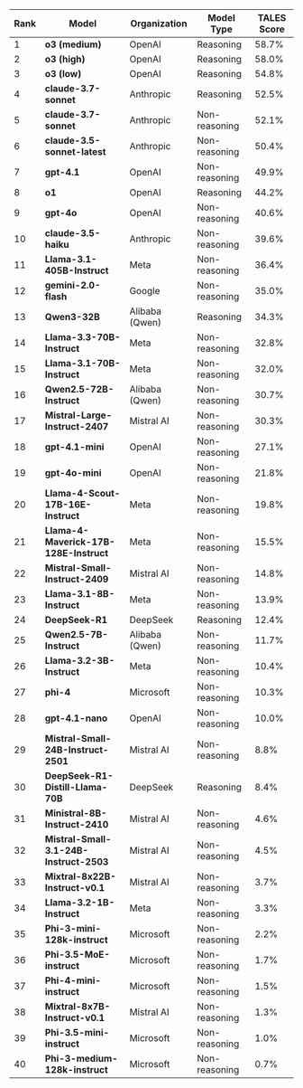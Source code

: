 <div class="table-container">
<table class="model-scores simplified-scores">
    <thead>
    <tr>
        <th>Rank</th>
        <th>Model</th>
        <th>Organization</th>
        <th>Model Type</th>
        <th>TALES Score</th>
    </tr>
    </thead>
    <tbody>
    <tr>
        <td>1</td>
        <td><strong>o3 (medium)</strong></td>
        <td>OpenAI</td>
        <td>Reasoning</td>
        <td>58.7%</td>
    </tr>
    <tr>
        <td>2</td>
        <td><strong>o3 (high)</strong></td>
        <td>OpenAI</td>
        <td>Reasoning</td>
        <td>58.0%</td>
    </tr>
    <tr>
        <td>3</td>
        <td><strong>o3 (low)</strong></td>
        <td>OpenAI</td>
        <td>Reasoning</td>
        <td>54.8%</td>
    </tr>
    <tr>
        <td>4</td>
        <td><strong>claude-3.7-sonnet </strong></td>
        <td>Anthropic</td>
        <td>Reasoning</td>
        <td>52.5%</td>
    </tr>
    <tr>
        <td>5</td>
        <td><strong>claude-3.7-sonnet</strong></td>
        <td>Anthropic</td>
        <td>Non-reasoning</td>
        <td>52.1%</td>
    </tr>
    <tr>
        <td>6</td>
        <td><strong>claude-3.5-sonnet-latest</strong></td>
        <td>Anthropic</td>
        <td>Non-reasoning</td>
        <td>50.4%</td>
    </tr>
    <tr>
        <td>7</td>
        <td><strong>gpt-4.1</strong></td>
        <td>OpenAI</td>
        <td>Non-reasoning</td>
        <td>49.9%</td>
    </tr>
    <tr>
        <td>8</td>
        <td><strong>o1</strong></td>
        <td>OpenAI</td>
        <td>Reasoning</td>
        <td>44.2%</td>
    </tr>
    <tr>
        <td>9</td>
        <td><strong>gpt-4o</strong></td>
        <td>OpenAI</td>
        <td>Non-reasoning</td>
        <td>40.6%</td>
    </tr>
    <tr>
        <td>10</td>
        <td><strong>claude-3.5-haiku</strong></td>
        <td>Anthropic</td>
        <td>Non-reasoning</td>
        <td>39.6%</td>
    </tr>
    <tr>
        <td>11</td>
        <td><strong>Llama-3.1-405B-Instruct</strong></td>
        <td>Meta</td>
        <td>Non-reasoning</td>
        <td>36.4%</td>
    </tr>
    <tr>
        <td>12</td>
        <td><strong>gemini-2.0-flash</strong></td>
        <td>Google</td>
        <td>Non-reasoning</td>
        <td>35.0%</td>
    </tr>
    <tr>
        <td>13</td>
        <td><strong>Qwen3-32B</strong></td>
        <td>Alibaba (Qwen)</td>
        <td>Reasoning</td>
        <td>34.3%</td>
    </tr>
    <tr>
        <td>14</td>
        <td><strong>Llama-3.3-70B-Instruct</strong></td>
        <td>Meta</td>
        <td>Non-reasoning</td>
        <td>32.8%</td>
    </tr>
    <tr>
        <td>15</td>
        <td><strong>Llama-3.1-70B-Instruct</strong></td>
        <td>Meta</td>
        <td>Non-reasoning</td>
        <td>32.0%</td>
    </tr>
    <tr>
        <td>16</td>
        <td><strong>Qwen2.5-72B-Instruct</strong></td>
        <td>Alibaba (Qwen)</td>
        <td>Non-reasoning</td>
        <td>30.7%</td>
    </tr>
    <tr>
        <td>17</td>
        <td><strong>Mistral-Large-Instruct-2407</strong></td>
        <td>Mistral AI</td>
        <td>Non-reasoning</td>
        <td>30.3%</td>
    </tr>
    <tr>
        <td>18</td>
        <td><strong>gpt-4.1-mini</strong></td>
        <td>OpenAI</td>
        <td>Non-reasoning</td>
        <td>27.1%</td>
    </tr>
    <tr>
        <td>19</td>
        <td><strong>gpt-4o-mini</strong></td>
        <td>OpenAI</td>
        <td>Non-reasoning</td>
        <td>21.8%</td>
    </tr>
    <tr>
        <td>20</td>
        <td><strong>Llama-4-Scout-17B-16E-Instruct</strong></td>
        <td>Meta</td>
        <td>Non-reasoning</td>
        <td>19.8%</td>
    </tr>
    <tr>
        <td>21</td>
        <td><strong>Llama-4-Maverick-17B-128E-Instruct</strong></td>
        <td>Meta</td>
        <td>Non-reasoning</td>
        <td>15.5%</td>
    </tr>
    <tr>
        <td>22</td>
        <td><strong>Mistral-Small-Instruct-2409</strong></td>
        <td>Mistral AI</td>
        <td>Non-reasoning</td>
        <td>14.8%</td>
    </tr>
    <tr>
        <td>23</td>
        <td><strong>Llama-3.1-8B-Instruct</strong></td>
        <td>Meta</td>
        <td>Non-reasoning</td>
        <td>13.9%</td>
    </tr>
    <tr>
        <td>24</td>
        <td><strong>DeepSeek-R1</strong></td>
        <td>DeepSeek</td>
        <td>Reasoning</td>
        <td>12.4%</td>
    </tr>
    <tr>
        <td>25</td>
        <td><strong>Qwen2.5-7B-Instruct</strong></td>
        <td>Alibaba (Qwen)</td>
        <td>Non-reasoning</td>
        <td>11.7%</td>
    </tr>
    <tr>
        <td>26</td>
        <td><strong>Llama-3.2-3B-Instruct</strong></td>
        <td>Meta</td>
        <td>Non-reasoning</td>
        <td>10.4%</td>
    </tr>
    <tr>
        <td>27</td>
        <td><strong>phi-4</strong></td>
        <td>Microsoft</td>
        <td>Non-reasoning</td>
        <td>10.3%</td>
    </tr>
    <tr>
        <td>28</td>
        <td><strong>gpt-4.1-nano</strong></td>
        <td>OpenAI</td>
        <td>Non-reasoning</td>
        <td>10.0%</td>
    </tr>
    <tr>
        <td>29</td>
        <td><strong>Mistral-Small-24B-Instruct-2501</strong></td>
        <td>Mistral AI</td>
        <td>Non-reasoning</td>
        <td>8.8%</td>
    </tr>
    <tr>
        <td>30</td>
        <td><strong>DeepSeek-R1-Distill-Llama-70B</strong></td>
        <td>DeepSeek</td>
        <td>Reasoning</td>
        <td>8.4%</td>
    </tr>
    <tr>
        <td>31</td>
        <td><strong>Ministral-8B-Instruct-2410</strong></td>
        <td>Mistral AI</td>
        <td>Non-reasoning</td>
        <td>4.6%</td>
    </tr>
    <tr>
        <td>32</td>
        <td><strong>Mistral-Small-3.1-24B-Instruct-2503</strong></td>
        <td>Mistral AI</td>
        <td>Non-reasoning</td>
        <td>4.5%</td>
    </tr>
    <tr>
        <td>33</td>
        <td><strong>Mixtral-8x22B-Instruct-v0.1</strong></td>
        <td>Mistral AI</td>
        <td>Non-reasoning</td>
        <td>3.7%</td>
    </tr>
    <tr>
        <td>34</td>
        <td><strong>Llama-3.2-1B-Instruct</strong></td>
        <td>Meta</td>
        <td>Non-reasoning</td>
        <td>3.3%</td>
    </tr>
    <tr>
        <td>35</td>
        <td><strong>Phi-3-mini-128k-instruct</strong></td>
        <td>Microsoft</td>
        <td>Non-reasoning</td>
        <td>2.2%</td>
    </tr>
    <tr>
        <td>36</td>
        <td><strong>Phi-3.5-MoE-instruct</strong></td>
        <td>Microsoft</td>
        <td>Non-reasoning</td>
        <td>1.7%</td>
    </tr>
    <tr>
        <td>37</td>
        <td><strong>Phi-4-mini-instruct</strong></td>
        <td>Microsoft</td>
        <td>Non-reasoning</td>
        <td>1.5%</td>
    </tr>
    <tr>
        <td>38</td>
        <td><strong>Mixtral-8x7B-Instruct-v0.1</strong></td>
        <td>Mistral AI</td>
        <td>Non-reasoning</td>
        <td>1.3%</td>
    </tr>
    <tr>
        <td>39</td>
        <td><strong>Phi-3.5-mini-instruct</strong></td>
        <td>Microsoft</td>
        <td>Non-reasoning</td>
        <td>1.0%</td>
    </tr>
    <tr>
        <td>40</td>
        <td><strong>Phi-3-medium-128k-instruct</strong></td>
        <td>Microsoft</td>
        <td>Non-reasoning</td>
        <td>0.7%</td>
    </tr>
    </tbody>
</table>
</div>
